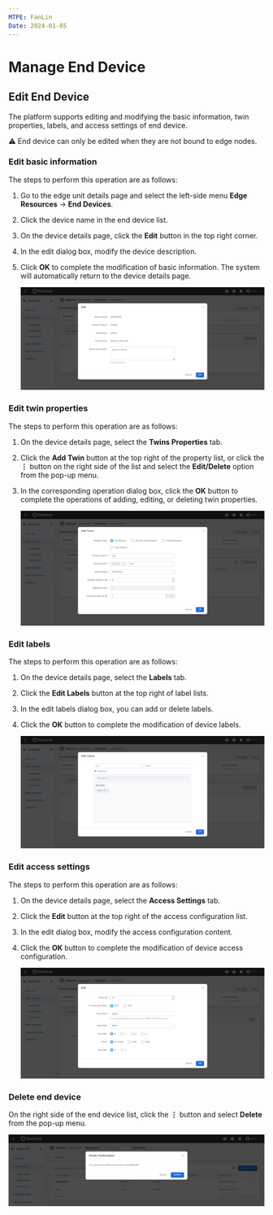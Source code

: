 ```yaml
---
MTPE: FanLin
Date: 2024-01-05
---
```


# Manage End Device

## Edit End Device

The platform supports editing and modifying the basic information, twin properties, labels, and access settings of end device.

⚠️ End device can only be edited when they are not bound to edge nodes.

### Edit basic information

The steps to perform this operation are as follows:

1. Go to the edge unit details page and select the left-side menu __Edge Resources__ -> __End Devices__.
2. Click the device name in the end device list.
3. On the device details page, click the __Edit__ button in the top right corner.
4. In the edit dialog box, modify the device description.
5. Click __OK__ to complete the modification of basic information. The system will automatically return to the device details page.

    ![Basic Info](../images/manage-device-01.png)

### Edit twin properties

The steps to perform this operation are as follows:

1. On the device details page, select the __Twins Properties__ tab.
2. Click the __Add Twin__ button at the top right of the property list, or click the __⋮__ button
   on the right side of the list and select the __Edit/Delete__ option from the pop-up menu.
3. In the corresponding operation dialog box, click the __OK__ button to complete the operations of adding, editing, or deleting twin properties.

    ![Edit Twins](../images/manage-device-02.png)

### Edit labels

The steps to perform this operation are as follows:

1. On the device details page, select the __Labels__ tab.
2. Click the __Edit Labels__ button at the top right of label lists.
3. In the edit labels dialog box, you can add or delete labels.
4. Click the __OK__ button to complete the modification of device labels.

    ![Edit Labels](../images/manage-device-03.png)

### Edit access settings

The steps to perform this operation are as follows:

1. On the device details page, select the __Access Settings__ tab.
2. Click the __Edit__ button at the top right of the access configuration list.
3. In the edit dialog box, modify the access configuration content.
4. Click the __OK__ button to complete the modification of device access configuration.

    ![Edit Access Settings](../images/manage-device-04.png)

### Delete end device

On the right side of the end device list, click the __⋮__ button and select __Delete__ from the pop-up menu.

![Delete End Device](../images/manage-device-05.png)
